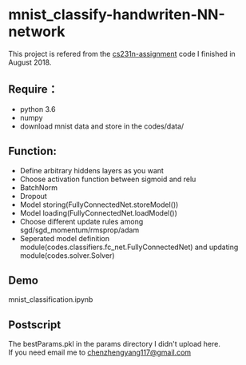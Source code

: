 # mnist_classify-handwriten-NN-network

This project is refered from the [cs231n-assignment](https://github.com/czy97/cs231n) code I finished in August 2018.

## Require：
- python 3.6  
- numpy  
- download mnist data and store in the codes/data/

## Function:
- Define arbitrary hiddens layers as you want  
- Choose activation function between sigmoid and relu  
- BatchNorm  
- Dropout  
- Model storing(FullyConnectedNet.storeModel())  
- Model loading(FullyConnectedNet.loadModel())  
- Choose different update rules among sgd/sgd_momentum/rmsprop/adam  
- Seperated model definition module(codes.classifiers.fc_net.FullyConnectedNet) and updating module(codes.solver.Solver)

## Demo
mnist_classification.ipynb

## Postscript
The bestParams.pkl in the params directory I didn't upload here.  
If you need email me to chenzhengyang117@gmail.com
